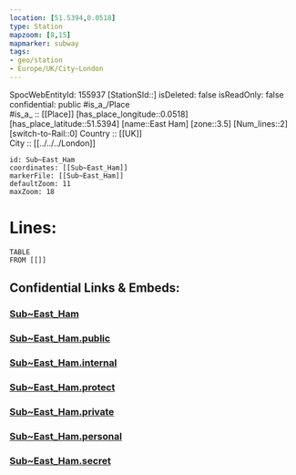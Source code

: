 ```yaml
---
location: [51.5394,0.0518] 
type: Station 
mapzoom: [8,15] 
mapmarker: subway 
tags:
- geo/station
- Europe/UK/City~London
---
```

SpocWebEntityId: 155937
[StationSId::] 
isDeleted: false
isReadOnly: false
confidential: public
#is_a_/Place  
#is_a_ :: [[Place]] 
[has_place_longitude::0.0518] 
[has_place_latitude::51.5394] 
[name::East Ham] 
[zone::3.5] 
[Num_lines::2] 
[switch-to-Rail::0] 
Country :: [[UK]]  
City :: [[../../../London]]  


```leaflet
id: Sub~East_Ham
coordinates: [[Sub~East_Ham]] 
markerFile: [[Sub~East_Ham]] 
defaultZoom: 11 
maxZoom: 18
```


# Lines: 
```dataview
TABLE 
FROM [[]] 
```


## Confidential Links & Embeds: 

### [Sub~East_Ham](/_Standards/Earth/Continent/Europe/Europe~North/UK/England/Regions~England/London,Greater/cities~GreaterLondon/Underground/Station/Sub~East_Ham.md) 

### [Sub~East_Ham.public](/_public/Earth/Continent/Europe/Europe~North/UK/England/Regions~England/London,Greater/cities~GreaterLondon/Underground/Station/Sub~East_Ham.public.md) 

### [Sub~East_Ham.internal](/_internal/Earth/Continent/Europe/Europe~North/UK/England/Regions~England/London,Greater/cities~GreaterLondon/Underground/Station/Sub~East_Ham.internal.md) 

### [Sub~East_Ham.protect](/_protect/Earth/Continent/Europe/Europe~North/UK/England/Regions~England/London,Greater/cities~GreaterLondon/Underground/Station/Sub~East_Ham.protect.md) 

### [Sub~East_Ham.private](/_private/Earth/Continent/Europe/Europe~North/UK/England/Regions~England/London,Greater/cities~GreaterLondon/Underground/Station/Sub~East_Ham.private.md) 

### [Sub~East_Ham.personal](/_personal/Earth/Continent/Europe/Europe~North/UK/England/Regions~England/London,Greater/cities~GreaterLondon/Underground/Station/Sub~East_Ham.personal.md) 

### [Sub~East_Ham.secret](/_secret/Earth/Continent/Europe/Europe~North/UK/England/Regions~England/London,Greater/cities~GreaterLondon/Underground/Station/Sub~East_Ham.secret.md)

